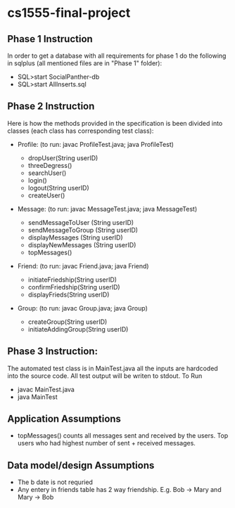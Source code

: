 # cs1555-final-project

## Phase 1 Instruction

In order to get a database with all requirements for phase 1 do the following in sqlplus (all mentioned files are in "Phase 1" folder):

  - SQL>start SocialPanther-db
  - SQL>start AllInserts.sql
  
## Phase 2 Instruction
Here is how the methods provided in the specification is been divided into classes (each class has corresponding test class): 
  - Profile: (to run: javac ProfileTest.java; java ProfileTest) 
     - dropUser(String userID)
	 - threeDegress()
     - searchUser()
     - login()
     - logout(String userID)
	 - createUser()
	 
  - Message: (to run: javac MessageTest.java; java MessageTest)
     - sendMessageToUser (String userID)
	 - sendMessageToGroup (String userID)
	 - displayMessages (String userID)
	 - displayNewMessages (String userID)
	 - topMessages()
  
  - Friend: (to run: javac Friend.java; java Friend)
     - initiateFriedship(String userID)
     - confirmFriedship(String userID)	
     - displayFrieds(String userID)

  - Group: (to run: javac Group.java; java Group)
     - createGroup(String userID)
	 - initiateAddingGroup(String userID)

## Phase 3 Instruction:
The automated test class is in MainTest.java all the inputs are hardcoded into the source code. All test output will be writen to stdout. To Run 
   - javac MainTest.java
   - java MainTest


## Application Assumptions

  - topMessages() counts all messages sent and received by the users. Top users who had highest number of sent + received messages.
  
## Data model/design Assumptions

  - The b date is not requried 
  - Any entery in friends table has 2 way friendship. E.g. Bob -> Mary and Mary -> Bob 